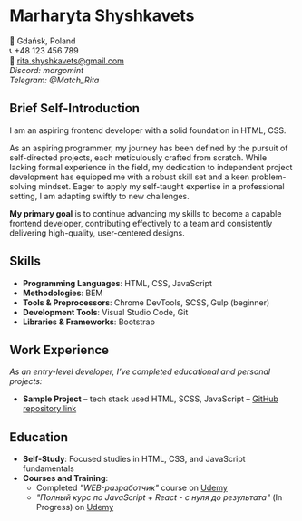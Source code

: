 # Marharyta Shyshkavets
:round_pushpin: Gdańsk, Poland\
:telephone_receiver: +48 123 456 789\
:email: rita.shyshkavets@gmail.com\
*Discord: margomint*\
*Telegram: @Match_Rita*

## Brief Self-Introduction
I am an aspiring frontend developer with a solid foundation in HTML, CSS.
 
As an aspiring programmer, my journey has been defined by the pursuit of self-directed projects, each meticulously crafted from scratch. While lacking formal experience in the field, my dedication to independent project development has equipped me with a robust skill set and a keen problem-solving mindset. Eager to apply my self-taught expertise in a professional setting, I am adapting swiftly to new challenges.

**My primary goal** is to continue advancing my skills to become a capable frontend developer, contributing effectively to a team and consistently delivering high-quality, user-centered designs.

## Skills
- **Programming Languages**: HTML, CSS, JavaScript
- **Methodologies**: BEM
- **Tools & Preprocessors**: Chrome DevTools, SCSS, Gulp (beginner)
- **Development Tools**: Visual Studio Code, Git
- **Libraries & Frameworks**: Bootstrap

## Work Experience
*As an entry-level developer, I’ve completed educational and personal projects:*

- **Sample Project** – tech stack used HTML, SCSS, JavaScript – [GitHub repository link](https://github.com/MargoMint/myPortfolio)

## Education
- **Self-Study**: Focused studies in HTML, CSS, and JavaScript fundamentals
- **Courses and Training**:
   - Completed *"WEB-разработчик"* course on [Udemy](https://www.udemy.com/course/webdeveloper/?couponCode=24T6MT102824)
   - *"Полный курс по JavaScript + React - с нуля до результата"* (In Progress) on [Udemy](https://www.udemy.com/course/javascript_full/?couponCode=24T6MT102824)
